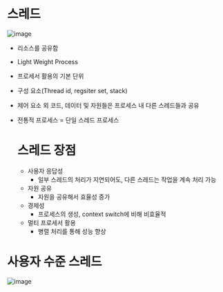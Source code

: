 <h1> 스레드 </h1>

![image](https://github.com/youbeen2798/Deep-CS-study_for_interview/assets/62228401/a726e9c6-e09d-4a26-b56a-915a66977f3b)


- 리소스를 공유함
- Light Weight Process
- 프로세서 활용의 기본 단위
- 구성 요소(Thread id, regsiter set, stack)
- 제어 요소 외 코드, 데이터 및 자원들은 프로세스 내 다른 스레드들과 공유
- 전통적 프로세스 = 단일 스레드 프로세스

  <h1> 스레드 장점 </h1>

  - 사용자 응답성
      - 일부 스레드의 처리가 지연되어도, 다른 스레드는 작업을 계속 처리 가능
  - 자원 공유
      - 자원을 공유해서 효율성 증가
  - 경제성
      - 프로세스의 생성, context switch에 비해 비효율적
  - 멀티 프로세서 활용
      - 병렬 처리를 통해 성능 향상

<h1> 사용자 수준 스레드 </h1>

![image](https://github.com/youbeen2798/Deep-CS-study_for_interview/assets/62228401/7bacb497-57d2-46fd-87d5-005aa589f695)
